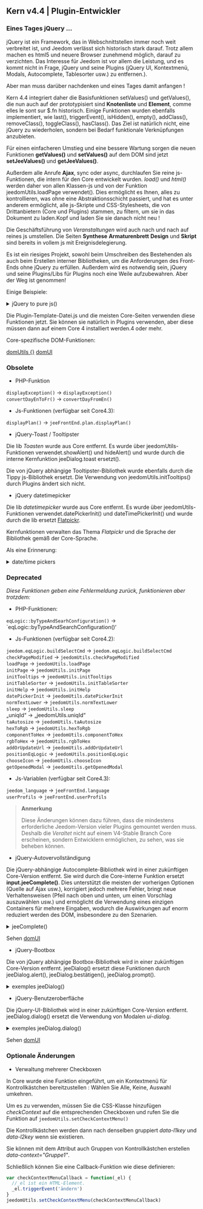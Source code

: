 ## Kern v4.4 | Plugin-Entwickler

### Eines Tages jQuery ...

jQuery ist ein Framework, das in Webschnittstellen immer noch weit verbreitet ist, und Jeedom verlässt sich historisch stark darauf. Trotz allem machen es html5 und neuere Browser zunehmend möglich, darauf zu verzichten. Das Interesse für Jeedom ist vor allem die Leistung, und es kommt nicht in Frage, jQuery und seine Plugins (jQuery UI, Kontextmenü, Modals, Autocomplete, Tablesorter usw.) zu entfernen.).

Aber man muss darüber nachdenken und eines Tages damit anfangen !

Kern 4.4 integriert daher die Basisfunktionen setValues() und getValues(), die nun auch auf der prototypisiert sind **Knotenliste** und **Element**, comme elles le sont sur $.fn historisch. Einige Funktionen wurden ebenfalls implementiert, wie last(), triggerEvent(), isHidden(), empty(), addClass(), removeClass(), toggleClass(), hasClass(). Das Ziel ist natürlich nicht, eine jQuery zu wiederholen, sondern bei Bedarf funktionale Verknüpfungen anzubieten.

Für einen einfacheren Umstieg und eine bessere Wartung sorgen die neuen Funktionen **getValues()** und **setValues()** auf dem DOM sind jetzt **setJeeValues()** und **getJeeValues()**.

Außerdem alle Anrufe **Ajax**, sync oder async, durchlaufen Sie reine js-Funktionen, die intern für den Core entwickelt wurden. *load()* und *html()* werden daher von allen Klassen-js und von der Funktion jeedomUtils.loadPage verwendet(). Dies ermöglicht es Ihnen, alles zu kontrollieren, was ohne eine Abstraktionsschicht passiert, und hat es unter anderem ermöglicht, alle js-Skripte und CSS-Stylesheets, die von Drittanbietern (Core und Plugins) stammen, zu filtern, um sie in das Dokument zu laden.Kopf und laden Sie sie danach nicht neu !

Die Geschäftsführung von *Veranstaltungen* wird auch nach und nach auf reines js umstellen. Die Seiten **Synthese** **Armaturenbrett** **Design** und **Skript** sind bereits in vollem js mit Ereignisdelegierung.

Es ist ein riesiges Projekt, sowohl beim Umschreiben des Bestehenden als auch beim Erstellen interner Bibliotheken, um die Anforderungen des Front-Ends ohne jQuery zu erfüllen. Außerdem wird es notwendig sein, jQuery und seine Plugins/Libs für Plugins noch eine Weile aufzubewahren. Aber der Weg ist genommen!

Einige Beispiele:

<details>

  <summary markdown="span">jQuery to pure js()</summary>

  ~~~ js
  {% raw %}
  //jQuery:
  $('#table_objectSummary tbody').append(tr)
  $('#table_objectSummary tbody tr').last().setValues(_summary, '.objectSummaryAttr')

  //reines js:
  document.querySelector('#table_objectSummary tbody').insertAdjacentHTML('beforeend', tr)
  document.querySelectorAll('#table_objectSummary tbody tr').last().setJeeValues(_summary, '.objectSummaryAttr')

  //jQuery:
  var eqId = $('.eqLogicAttr[data-l1key=id]').value()
  var config = $('#config').getValues('.configKey')[0]
  var expression = $(this).closest('.actionOnMessage').getValues('.expressionAttr')

  //reines js:
  var eqId = document.querySelector('.eqLogicAttr[data-l1key="id"]').jeeValue()
  var config = document.getElementById('config').getJeeValues('.configKey')[0]
  var expression = this.closest('.actionOnMessage').getJeeValues('.expressionAttr')

  //jQuery:
  addMyTr: funktion(_daten) {
    var tr = ' <tr>'
    tr += ' <td>'
    tr += ' </td>'
    tr += ' </tr>'
    let newRow = $(tr)
    newRow.setValues(data, '.mytrDataAttr')
    $('#table_stuff tbody').append(newRow)
    //neueReihe zurückgeben
  }

  //reines js:
  addMyTr: funktion(_daten) {
    var tr = ' <tr>'
    tr += ' <td>'
    tr += ' </td>'
    tr += ' </tr>'
    let newRow = document.createElement('tr')
    newRow.innerHTML = tr
    newRow.setJeeValues(_data, '.mytrDataAttr')
    document.getElementById('table_stuff').querySelector('tbody').appendChild(newRow)
    //neueReihe zurückgeben
  }

  //jQuery:
  $(function(){
    console.log('Dom bereit!')
  })

  // Corejs:
  domUtils(Funktion(){
    console.log('Dom bereit!')
  })

  {% endraw %}
  ~~~

</details>

Die Plugin-Template-Datei.js und die meisten Core-Seiten verwenden diese Funktionen jetzt. Sie können sie natürlich in Plugins verwenden, aber diese müssen dann auf einem Core 4 installiert werden.4 oder mehr.

Core-spezifische DOM-Funktionen:

[domUtils {}](https://github.com/jeedom/core/blob/alpha/core/dom/dom.utils.js)
[domUI](https://github.com/jeedom/core/blob/alpha/core/dom/dom.ui.js)



### Obsolete

- PHP-Funktion

`displayException()` -> `displayException()`  
`convertDayEnToFr()` -> `convertDayFromEn()`

- Js-Funktionen (verfügbar seit Core4.3):

`displayPlan()` -> `jeeFrontEnd.plan.displayPlan()`

- jQuery-Toast / Tooltipster

Die lib *Toasten* wurde aus Core entfernt. Es wurde über jeedomUtils-Funktionen verwendet.showAlert() und hideAlert() und wurde durch die interne Kernfunktion jeeDialog.toast ersetzt().

Die von jQuery abhängige Tooltipster-Bibliothek wurde ebenfalls durch die Tippy js-Bibliothek ersetzt. Die Verwendung von jeedomUtils.initTooltips() durch Plugins ändert sich nicht.

- jQuery datetimepicker

Die lib *datetimepicker* wurde aus Core entfernt. Es wurde über jeedomUtils-Funktionen verwendet.datePickerInit() und dateTimePickerInit() und wurde durch die lib ersetzt [Flatpickr](https://flatpickr.js.org/).

Kernfunktionen verwalten das Thema *Flatpickr* und die Sprache der Bibliothek gemäß der Core-Sprache.

Als eine Erinnerung:

<details>

  <summary markdown="span">date/time pickers</summary>

  ~~~.html
  {% raw %}
  <input id="myDate" class="in_datepicker"/>
  <input id="myTime" class="in_timepicker"/>
  <input id="myCustomDatetime"/>
  {% endraw %}
  ~~~

  ~~~ js
  {% raw %}
  jeedomUtils.datePickerInit() // Alles initialisieren input.in_datepicker
  jeedomUtils.dateTimePickerInit() // Alles initialisieren input.in_timepicker

  jeedomUtils.datePickerInit('Ymd H:i:00', '#myCustomDatetime') //Initiiert die myCustomDatetime-Eingabe mit benutzerdefiniertem Format
  {% endraw %}
  ~~~

</details>



### Deprecated

*Diese Funktionen geben eine Fehlermeldung zurück, funktionieren aber trotzdem:*

- PHP-Funktionen:

`eqLogic::byTypeAndSearhConfiguration()` -> `eqLogic::byTypeAndSearchConfiguration()‘  

- Js-Funktionen (verfügbar seit Core4.2):

`jeedom.eqLogic.buildSelectCmd` -> `jeedom.eqLogic.buildSelectCmd`  
`checkPageModified` -> `jeedomUtils.checkPageModified`  
`loadPage` -> `jeedomUtils.loadPage`  
`initPage` -> `jeedomUtils.initPage`  
`initTooltips` -> `jeedomUtils.initTooltips`  
`initTableSorter` -> `jeedomUtils.initTableSorter`  
`initHelp` -> `jeedomUtils.initHelp`  
`datePickerInit` -> `jeedomUtils.datePickerInit`  
`normTextLower` -> `jeedomUtils.normTextLower`  
`sleep` -> `jeedomUtils.sleep`  
„uniqId“ -> „jeedomUtils.uniqId“  
`taAutosize` -> `jeedomUtils.taAutosize`  
`hexToRgb` -> `jeedomUtils.hexToRgb`  
`componentToHex` -> `jeedomUtils.componentToHex`  
`rgbToHex` -> `jeedomUtils.rgbToHex`  
`addOrUpdateUrl` -> `jeedomUtils.addOrUpdateUrl`  
`positionEqLogic` -> `jeedomUtils.positionEqLogic`  
`chooseIcon` -> `jeedomUtils.chooseIcon`  
`getOpenedModal` -> `jeedomUtils.getOpenedModal`  

- Js-Variablen (verfügbar seit Core4.3):

`jeedom_language` -> `jeeFrontEnd.language`  
`userProfils` -> `jeeFrontEnd.userProfils`

> **Anmerkung**
>
> Diese Änderungen können dazu führen, dass die mindestens erforderliche Jeedom-Version vieler Plugins gemountet werden muss. Deshalb die *Veraltet* nicht auf einem V4-Stable Branch Core erscheinen, sondern Entwicklern ermöglichen, zu sehen, was sie beheben können.

- jQuery-Autovervollständigung

Die jQuery-abhängige Autocomplete-Bibliothek wird in einer zukünftigen Core-Version entfernt. Sie wird durch die Core-interne Funktion ersetzt **input.jeeComplete()**. Dies unterstützt die meisten der vorherigen Optionen (Quelle auf Ajax usw.), korrigiert jedoch mehrere Fehler, bringt neue Verhaltensweisen (Pfeil nach oben und unten, um einen Vorschlag auszuwählen usw.) und ermöglicht die Verwendung eines einzigen Containers für mehrere Eingaben, wodurch die Auswirkungen auf enorm reduziert werden des DOM, insbesondere zu den Szenarien.

<details>

  <summary markdown="span">jeeComplete()</summary>

  ~~~ js
  {% raw %}
  //jQuery:
  $('input.auto').autocomplete({
    minLength: 1,
    source: dataArray
  })

  // Corejs:
  document.querySelector('input.auto').jeeComplete({
    minLength: 1,
    source: dataArray
  })
  {% endraw %}
  ~~~

</details>

Sehen [domUI](https://github.com/jeedom/core/blob/alpha/core/dom/dom.ui.js)

- jQuery-Bootbox

Die von jQuery abhängige Bootbox-Bibliothek wird in einer zukünftigen Core-Version entfernt. jeeDialog() ersetzt diese Funktionen durch jeeDialog.alert(), jeeDialog.bestätigen(), jeeDialog.prompt().

<details>

  <summary markdown="span">exemples jeeDialog()</summary>

  ~~~ js
  {% raw %}
  wenn (Bedingung) {
    jeeDialog.alert('Das ist falsch, Alter!')
    return
  }

  jeeDialog.prompt('Neuen Namen eingeben:', Funktion (Ergebnis) {
    wenn (Ergebnis !== null) {
      //Sachen machen
    }
  })

  jeeDialog.confirm('Wollen Sie das wirklich löschen?', Funktion (Ergebnis) {
    wenn (Ergebnis) {
      //Sachen machen
    } anders {
      // Mach andere Sachen
    }
  })

  {% endraw %}
  ~~~

</details>

- jQuery-Benutzeroberfläche

Die jQuery-UI-Bibliothek wird in einer zukünftigen Core-Version entfernt. jeeDialog.dialog() ersetzt die Verwendung von Modalen *ui-dialog*.

<details>

  <summary markdown="span">exemples jeeDialog.dialog()</summary>

  ~~~ js
  {% raw %}
  //jQueryUI:
  $('#md_modal').dialog({
    title: "{{Systemadministration}}"
  }).load('index.php?v=d&modal=system.action').dialog('öffnen')

  //Core jeeDialog:
  jeeDialog.dialog({
    title: '{{Systemadministration}}',
    contentUrl: 'index.php?v=d&modal=system.aktion'
  })

  {% endraw %}
  ~~~

</details>

Sehen [domUI](https://github.com/jeedom/core/blob/alpha/core/dom/dom.ui.js)


### Optionale Änderungen

- Verwaltung mehrerer Checkboxen

In Core wurde eine Funktion eingeführt, um ein Kontextmenü für Kontrollkästchen bereitzustellen : Wählen Sie Alle, Keine, Auswahl umkehren.

Um es zu verwenden, müssen Sie die CSS-Klasse hinzufügen *checkContext* auf die entsprechenden Checkboxen und rufen Sie die Funktion auf ``jeedomUtils.setCheckContextMenu()``

Die Kontrollkästchen werden dann nach denselben gruppiert *data-l1key* und *data-l2key* wenn sie existieren.

Sie können mit dem Attribut auch Gruppen von Kontrollkästchen erstellen *data-context="Gruppe1"*.

Schließlich können Sie eine Callback-Funktion wie diese definieren:

````js
var checkContextMenuCallback = function(_el) {
  //_el ist ein HTML-Element.
  _el.triggerEvent('ändern')
}
jeedomUtils.setCheckContextMenu(checkContextMenuCallback)
````


